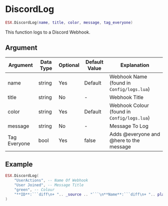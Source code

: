 # DiscordLog

```lua
ESX.DiscordLog(name, title, color, message, tag_everyone)
```

This function logs to a Discord Webhook.

## Argument

| Argument | Data Type | Optional | Default Value | Explanation          |
|----------|-----------|----------|---------------|----------------------|
| name   | string     | Yes       | Default             | Webhook Name (found in `Config/logs.lua`)|
| title   | string     | No       | -             | Webhook Title     |
| color   | string     | Yes       | Default             | Webhook Colour (found in `Config/logs.lua`)     |
| message   | string     | No       | -             | Message To Log     |
| Tag Everyone   | bool     | Yes       | false             | Adds @everyone and @here to the message |

## Example

```lua
ESX.DiscordLog(
    "UserActions", -- Name Of Webhook
    "User Joined", -- Message Title
    "green", -- Colour
    "**ID**:```diff\n+ ".. _source .. "```\n**Name**:```diff\n+ ".. player_data.nametag .."```" -- Message
)
```
